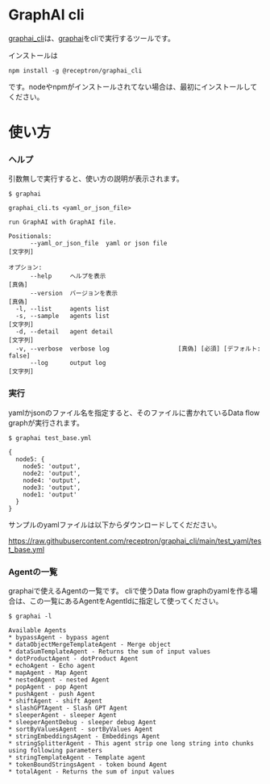 # GraphAI cli

[graphai_cli](https://www.npmjs.com/package/@receptron/graphai_cli)は、[graphai](https://github.com/receptron/graphai)をcliで実行するツールです。

インストールは

```
npm install -g @receptron/graphai_cli
```

です。nodeやnpmがインストールされてない場合は、最初にインストールしてください。

# 使い方

### ヘルプ

引数無しで実行すると、使い方の説明が表示されます。

```
$ graphai
```

```
graphai_cli.ts <yaml_or_json_file>

run GraphAI with GraphAI file.

Positionals:
      --yaml_or_json_file  yaml or json file                            [文字列]

オプション:
      --help     ヘルプを表示                                             [真偽]
      --version  バージョンを表示                                         [真偽]
  -l, --list     agents list
  -s, --sample   agents list                                            [文字列]
  -d, --detail   agent detail                                           [文字列]
  -v, --verbose  verbose log                   [真偽] [必須] [デフォルト: false]
      --log      output log                                             [文字列]
```

### 実行

yamlかjsonのファイル名を指定すると、そのファイルに書かれているData flow graphが実行されます。

```
$ graphai test_base.yml 
```

```
{
  node5: {
    node5: 'output',
    node2: 'output',
    node4: 'output',
    node3: 'output',
    node1: 'output'
  }
}

```


サンプルのyamlファイルは以下からダウンロードしてくだださい。

https://raw.githubusercontent.com/receptron/graphai_cli/main/test_yaml/test_base.yml


### Agentの一覧

graphaiで使えるAgentの一覧です。
cliで使うData flow graphのyamlを作る場合は、この一覧にあるAgentをAgentIdに指定して使ってください。

```
$ graphai -l
```

```
Available Agents
* bypassAgent - bypass agent
* dataObjectMergeTemplateAgent - Merge object
* dataSumTemplateAgent - Returns the sum of input values
* dotProductAgent - dotProduct Agent
* echoAgent - Echo agent
* mapAgent - Map Agent
* nestedAgent - nested Agent
* popAgent - pop Agent
* pushAgent - push Agent
* shiftAgent - shift Agent
* slashGPTAgent - Slash GPT Agent
* sleeperAgent - sleeper Agent
* sleeperAgentDebug - sleeper debug Agent
* sortByValuesAgent - sortByValues Agent
* stringEmbeddingsAgent - Embeddings Agent
* stringSplitterAgent - This agent strip one long string into chunks using following parameters
* stringTemplateAgent - Template agent
* tokenBoundStringsAgent - token bound Agent
* totalAgent - Returns the sum of input values
```
